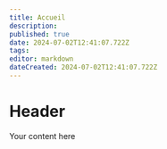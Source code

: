 ```yaml
---
title: Accueil
description: 
published: true
date: 2024-07-02T12:41:07.722Z
tags: 
editor: markdown
dateCreated: 2024-07-02T12:41:07.722Z
---
```


# Header
Your content here